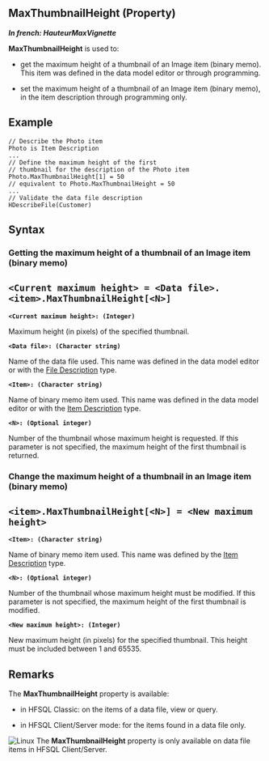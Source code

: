


## MaxThumbnailHeight (Property)

***In french: HauteurMaxVignette***
	



<a name="XUse"></a>
<a name="Use"></a>
<a name="description"></a>
**MaxThumbnailHeight** is used to:

- get the maximum height of a thumbnail of an Image item (binary memo). This item was defined in the data model editor or through programming.

- set the maximum height of a thumbnail of an Image item (binary memo), in the item description through programming only.









<a name="Example1"></a>
<a name="sample_code"></a>

## Example


```wl
// Describe the Photo item
Photo is Item Description
...
// Define the maximum height of the first 
// thumbnail for the description of the Photo item
Photo.MaxThumbnailHeight[1] = 50
// equivalent to Photo.MaxThumbnailHeight = 50
...
// Validate the data file description
HDescribeFile(Customer)
```

<a name="XSYNTAX"></a>
<a name="SYNTAX1"></a>

## Syntax

### Getting the maximum height of a thumbnail of an Image item (binary memo)

`<Current maximum height> = <Data file>.<item>.MaxThumbnailHeight[<N>]`
---

**`<Current maximum height>: (Integer)`**

Maximum height (in pixels) of the specified thumbnail.

**`<Data file>: (Character string)`**

Name of the data file used. This name was defined in the data model editor or with the [File Description](../WDLang4/1514065.md) type.

**`<Item>: (Character string)`**

Name of binary memo item used. This name was defined in the data model editor or with the [Item Description](../WDLang4/1514071.md) type.

**`<N>: (Optional integer)`**

Number of the thumbnail whose maximum height is requested. If this parameter is not specified, the maximum height of the first thumbnail is returned.  


<a name="SYNTAX2"></a>

### Change the maximum height of a thumbnail in an Image item (binary memo)

`<item>.MaxThumbnailHeight[<N>] = <New maximum height>`
---

**`<Item>: (Character string)`**

Name of binary memo item used. This name was defined by the [Item Description](../WDLang4/1514071.md) type.

**`<N>: (Optional integer)`**

Number of the thumbnail whose maximum height must be modified. If this parameter is not specified, the maximum height of the first thumbnail is modified.

**`<New maximum height>: (Integer)`**

New maximum height (in pixels) for the specified thumbnail. This height must be included between 1 and 65535.  



<a name="NOTE0"></a>
<a name="NOTE0_1"></a>

## Remarks
The **MaxThumbnailHeight** property is available:

- in HFSQL Classic: on the items of a data file, view or query.

- in HFSQL Client/Server mode: for the items found in a data file only.




![Linux](https://doc.pcsoft.fr/ext/images/us/LX.png) The **MaxThumbnailHeight** property is only available on data file items in HFSQL Client/Server.


